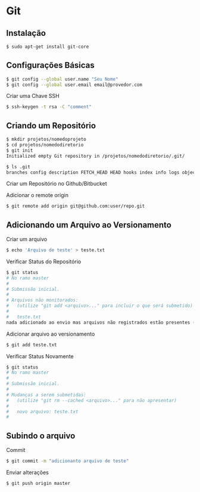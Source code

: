Git
===

Instalação
----------
```bash
$ sudo apt-get install git-core
```

Configurações Básicas
---------------------
```bash
$ git config --global user.name "Seu Nome"
$ git config --global user.email email@provedor.com
```
Criar uma Chave SSH
```bash
$ ssh-keygen -t rsa -C "comment"
```

Criando um Repositório
----------------------
```bash
$ mkdir projetos/nomedoprojeto
$ cd projetos/nomedodiretorio
$ git init
Initialized empty Git repository in /projetos/nomedodiretorio/.git/

$ ls .git
branches config description FETCH_HEAD HEAD hooks index info logs objects refs
```

Criar um Repositório no Github/Bitbucket

Adicionar o remote origin
```bash
$ git remote add origin git@github.com:user/repo.git
```

Adicionando um Arquivo ao Versionamento
---------------------------------------
Criar um arquivo
```bash
$ echo 'Arquivo de teste' > teste.txt
```
Verificar Status do Repositório
```bash
$ git status
# No ramo master
#
# Submissão inicial.
#
# Arquivos não monitorados:
#   (utilize "git add <arquivo>..." para incluir o que será submetido)
#
#	teste.txt
nada adicionado ao envio mas arquivos não registrados estão presentes (use "git add" to registrar)
```
Adicionar arquivo ao versionamento
```bash
$ git add teste.txt
```
Verificar Status Novamente
```bash
$ git status
# No ramo master
#
# Submissão inicial.
#
# Mudanças a serem submetidas:
#   (utilize "git rm --cached <arquivo>..." para não apresentar)
#
#	novo arquivo: teste.txt
#
```

Subindo o arquivo
-----------------
Commit
```bash
$ git commit -m "adicionanto arquivo de teste"
```

Enviar alterações
```bash
$ git push origin master
```
